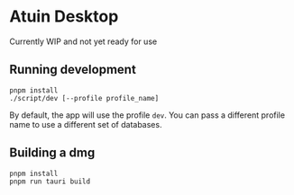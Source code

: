 # Atuin Desktop

Currently WIP and not yet ready for use

## Running development

```
pnpm install
./script/dev [--profile profile_name]
```

By default, the app will use the profile `dev`. You can pass a different profile name to use a different set of databases.

## Building a dmg

```
pnpm install
pnpm run tauri build
```
